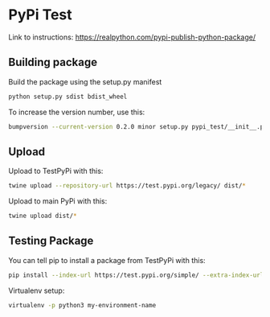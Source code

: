 # PyPi Test 
Link to instructions: https://realpython.com/pypi-publish-python-package/

## Building package
Build the package using the setup.py manifest
```sh
python setup.py sdist bdist_wheel
```
To increase the version number, use this:
```sh
bumpversion --current-version 0.2.0 minor setup.py pypi_test/__init__.py --allow-dirty
```

## Upload
Upload to TestPyPi with this:
```sh
twine upload --repository-url https://test.pypi.org/legacy/ dist/*
```
Upload to main PyPi with this:
```sh
twine upload dist/*
```

## Testing Package
You can tell pip to install a package from TestPyPi with this:
```sh
pip install --index-url https://test.pypi.org/simple/ --extra-index-url https://pypi.org/simple your-package-name
```
Virtualenv setup:
```sh
virtualenv -p python3 my-environment-name
```